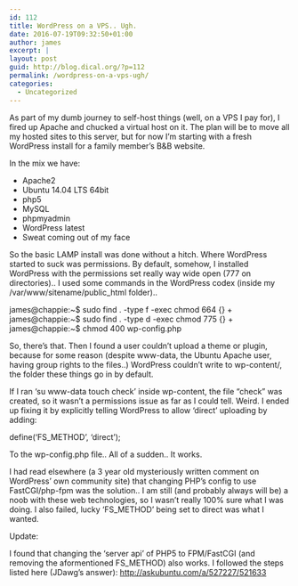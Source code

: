 ```yaml
---
id: 112
title: WordPress on a VPS.. Ugh.
date: 2016-07-19T09:32:50+01:00
author: james
excerpt: |
layout: post
guid: http://blog.dical.org/?p=112
permalink: /wordpress-on-a-vps-ugh/
categories:
  - Uncategorized
---
```

As part of my dumb journey to self-host things (well, on a VPS I pay for), I fired up Apache and chucked a virtual host on it. The plan will be to move all my hosted sites to this server, but for now I&#8217;m starting with a fresh WordPress install for a family member&#8217;s B&B website.

In the mix we have:

  * Apache2
  * Ubuntu 14.04 LTS 64bit
  * php5
  * MySQL
  * phpmyadmin
  * WordPress latest
  * Sweat coming out of my face

So the basic LAMP install was done without a hitch. Where WordPress started to suck was permissions. By default, somehow, I installed WordPress with the permissions set really way wide open (777 on directories).. I used some commands in the WordPress codex (inside my /var/www/sitename/public_html folder)..

james@chappie:~$ sudo find . -type f -exec chmod 664 {} +  
james@chappie:~$ sudo find . -type d -exec chmod 775 {} +  
james@chappie:~$ chmod 400 wp-config.php

So, there&#8217;s that. Then I found a user couldn&#8217;t upload a theme or plugin, because for some reason (despite www-data, the Ubuntu Apache user, having group rights to the files..) WordPress couldn&#8217;t write to wp-content/, the folder these things go in by default.

If I ran &#8216;su www-data touch check&#8217; inside wp-content, the file &#8220;check&#8221; was created, so it wasn&#8217;t a permissions issue as far as I could tell. Weird. I ended up fixing it by explicitly telling WordPress to allow &#8216;direct&#8217; uploading by adding:

define(&#8216;FS_METHOD&#8217;, &#8216;direct&#8217;);

To the wp-config.php file.. All of a sudden.. It works.

I had read elsewhere (a 3 year old mysteriously written comment on WordPress&#8217; own community site) that changing PHP&#8217;s config to use FastCGI/php-fpm was the solution.. I am still (and probably always will be) a noob with these web technologies, so I wasn&#8217;t really 100% sure what I was doing. I also failed, lucky &#8216;FS_METHOD&#8217; being set to direct was what I wanted.

Update:

I found that changing the &#8216;server api&#8217; of PHP5 to FPM/FastCGI (and removing the aformentioned FS_METHOD) also works. I followed the steps listed here (JDawg&#8217;s answer): http://askubuntu.com/a/527227/521633